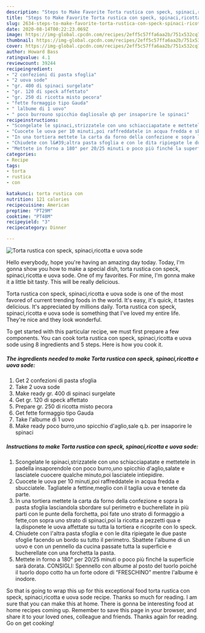 ```yaml
---
description: "Steps to Make Favorite Torta rustica con speck, spinaci,ricotta e uova sode"
title: "Steps to Make Favorite Torta rustica con speck, spinaci,ricotta e uova sode"
slug: 2634-steps-to-make-favorite-torta-rustica-con-speck-spinaci-ricotta-e-uova-sode
date: 2020-08-14T00:22:23.069Z
image: https://img-global.cpcdn.com/recipes/2eff5c57ffa6aa2b/751x532cq70/torta-rustica-con-speck-spinaciricotta-e-uova-sode-recipe-main-photo.jpg
thumbnail: https://img-global.cpcdn.com/recipes/2eff5c57ffa6aa2b/751x532cq70/torta-rustica-con-speck-spinaciricotta-e-uova-sode-recipe-main-photo.jpg
cover: https://img-global.cpcdn.com/recipes/2eff5c57ffa6aa2b/751x532cq70/torta-rustica-con-speck-spinaciricotta-e-uova-sode-recipe-main-photo.jpg
author: Howard Bass
ratingvalue: 4.1
reviewcount: 39244
recipeingredient:
- "2 confezioni di pasta sfoglia"
- "2 uova sode"
- "gr. 400 di spinaci surgelate"
- "gr. 120 di speck affettato"
- "gr. 250 di ricotta misto pecora"
- "fette formaggio tipo Gauda"
- " lalbume di 1 uovo"
- " poco burrouno spicchio dagliosale qb per insaporire le spinaci"
recipeinstructions:
- "Scongelate le spinaci,strizzatele con uno schiacciapatate e mettetele in padella insaporendole con poco burro,uno spicchio d&#39;aglio,salate e lasciatele cuocere qualche minuto,poi lasciatele intiepidire."
- "Cuocete le uova per 10 minuti,poi raffreddatele in acqua fredda e sbucciatele. Tagliatele a fettine,meglio con il taglia uova e tenete da parte."
- "In una tortiera mettete la carta da forno della confezione e sopra la pasta sfoglia lasciandola sbordare sul perimetro e bucherellate in più parti con le punte della forchetta, poi fate uno strato di formaggio a fette,con sopra uno strato di spinaci,poi la ricotta a pezzetti qua e la,disponete le uova affettate su tutta la tortiera e ricoprite con lo speck."
- "Chiudete con l&#39;altra pasta sfoglia e con le dita ripiegate le due paste sfoglie facendo un bordo su tutto il perimetro. Sbattete l&#39;albume di un uovo e con un pennello da cucina passate tutta la superficie e bucherellate con una forchetta la pasta."
- "Mettete in forno a 180° per 20/25 minuti o poco più finché la superficie sarà dorata. CONSIGLI: Spennello con albume al posto del tuorlo poiché il tuorlo dopo cotto ha un forte odore di “FRESCHINO” mentre l&#39;albume è inodore."
categories:
- Recipe
tags:
- torta
- rustica
- con

katakunci: torta rustica con 
nutrition: 121 calories
recipecuisine: American
preptime: "PT29M"
cooktime: "PT48M"
recipeyield: "3"
recipecategory: Dinner

---
```



![Torta rustica con speck, spinaci,ricotta e uova sode](https://img-global.cpcdn.com/recipes/2eff5c57ffa6aa2b/751x532cq70/torta-rustica-con-speck-spinaciricotta-e-uova-sode-recipe-main-photo.jpg)

Hello everybody, hope you're having an amazing day today. Today, I'm gonna show you how to make a special dish, torta rustica con speck, spinaci,ricotta e uova sode. One of my favorites. For mine, I'm gonna make it a little bit tasty. This will be really delicious.



Torta rustica con speck, spinaci,ricotta e uova sode is one of the most favored of current trending foods in the world. It's easy, it's quick, it tastes delicious. It's appreciated by millions daily. Torta rustica con speck, spinaci,ricotta e uova sode is something that I've loved my entire life. They're nice and they look wonderful.


To get started with this particular recipe, we must first prepare a few components. You can cook torta rustica con speck, spinaci,ricotta e uova sode using 8 ingredients and 5 steps. Here is how you cook it.

<!--inarticleads1-->

##### The ingredients needed to make Torta rustica con speck, spinaci,ricotta e uova sode:

1. Get 2 confezioni di pasta sfoglia
1. Take 2 uova sode
1. Make ready gr. 400 di spinaci surgelate
1. Get gr. 120 di speck affettato
1. Prepare gr. 250 di ricotta misto pecora
1. Get fette formaggio tipo Gauda
1. Take  l&#39;albume di 1 uovo
1. Make ready  poco burro,uno spicchio d&#39;aglio,sale q.b. per insaporire le spinaci




<!--inarticleads2-->

##### Instructions to make Torta rustica con speck, spinaci,ricotta e uova sode:

1. Scongelate le spinaci,strizzatele con uno schiacciapatate e mettetele in padella insaporendole con poco burro,uno spicchio d&#39;aglio,salate e lasciatele cuocere qualche minuto,poi lasciatele intiepidire.
1. Cuocete le uova per 10 minuti,poi raffreddatele in acqua fredda e sbucciatele. Tagliatele a fettine,meglio con il taglia uova e tenete da parte.
1. In una tortiera mettete la carta da forno della confezione e sopra la pasta sfoglia lasciandola sbordare sul perimetro e bucherellate in più parti con le punte della forchetta, poi fate uno strato di formaggio a fette,con sopra uno strato di spinaci,poi la ricotta a pezzetti qua e la,disponete le uova affettate su tutta la tortiera e ricoprite con lo speck.
1. Chiudete con l&#39;altra pasta sfoglia e con le dita ripiegate le due paste sfoglie facendo un bordo su tutto il perimetro. Sbattete l&#39;albume di un uovo e con un pennello da cucina passate tutta la superficie e bucherellate con una forchetta la pasta.
1. Mettete in forno a 180° per 20/25 minuti o poco più finché la superficie sarà dorata. CONSIGLI: Spennello con albume al posto del tuorlo poiché il tuorlo dopo cotto ha un forte odore di “FRESCHINO” mentre l&#39;albume è inodore.




So that is going to wrap this up for this exceptional food torta rustica con speck, spinaci,ricotta e uova sode recipe. Thanks so much for reading. I am sure that you can make this at home. There is gonna be interesting food at home recipes coming up. Remember to save this page in your browser, and share it to your loved ones, colleague and friends. Thanks again for reading. Go on get cooking!
